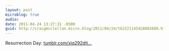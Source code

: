 ```yaml
---
layout: post
microblog: true
audio: 
date: 2011-04-24 13:27:31 -0500
guid: http://craigmcclellan.micro.blog/2011/04/24/t62221145428082689.html
---
```

Resurrection Day: [tumblr.com/xiq292dtj...](http://tumblr.com/xiq292dtj3)
